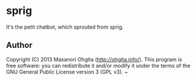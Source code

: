 sprig
=====

It's the petit chatbot, which sprouted from sprig.

## Author

Copyright (C) 2013 Masanori Ohgita (http://ohgita.info/).
This program is free software: you can redistribute it and/or modify it under the terms of the GNU General Public License version 3 (GPL v3).
~                                                             
